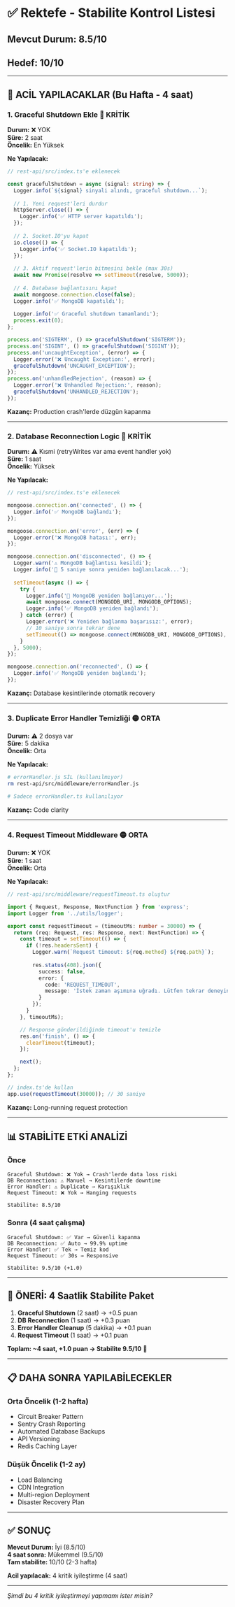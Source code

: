 # ✅ Rektefe - Stabilite Kontrol Listesi

## Mevcut Durum: 8.5/10
## Hedef: 10/10

---

## 🎯 ACİL YAPILACAKLAR (Bu Hafta - 4 saat)

### 1. Graceful Shutdown Ekle 🔴 KRİTİK
**Durum:** ❌ YOK  
**Süre:** 2 saat  
**Öncelik:** En Yüksek

**Ne Yapılacak:**
```typescript
// rest-api/src/index.ts'e eklenecek

const gracefulShutdown = async (signal: string) => {
  Logger.info(`${signal} sinyali alındı, graceful shutdown...`);
  
  // 1. Yeni request'leri durdur
  httpServer.close(() => {
    Logger.info('✅ HTTP server kapatıldı');
  });
  
  // 2. Socket.IO'yu kapat
  io.close(() => {
    Logger.info('✅ Socket.IO kapatıldı');
  });
  
  // 3. Aktif request'lerin bitmesini bekle (max 30s)
  await new Promise(resolve => setTimeout(resolve, 5000));
  
  // 4. Database bağlantısını kapat
  await mongoose.connection.close(false);
  Logger.info('✅ MongoDB kapatıldı');
  
  Logger.info('✅ Graceful shutdown tamamlandı');
  process.exit(0);
};

process.on('SIGTERM', () => gracefulShutdown('SIGTERM'));
process.on('SIGINT', () => gracefulShutdown('SIGINT'));
process.on('uncaughtException', (error) => {
  Logger.error('❌ Uncaught Exception:', error);
  gracefulShutdown('UNCAUGHT_EXCEPTION');
});
process.on('unhandledRejection', (reason) => {
  Logger.error('❌ Unhandled Rejection:', reason);
  gracefulShutdown('UNHANDLED_REJECTION');
});
```

**Kazanç:** Production crash'lerde düzgün kapanma

---

### 2. Database Reconnection Logic 🔴 KRİTİK
**Durum:** ⚠️ Kısmi (retryWrites var ama event handler yok)  
**Süre:** 1 saat  
**Öncelik:** Yüksek

**Ne Yapılacak:**
```typescript
// rest-api/src/index.ts'e eklenecek

mongoose.connection.on('connected', () => {
  Logger.info('✅ MongoDB bağlandı');
});

mongoose.connection.on('error', (err) => {
  Logger.error('❌ MongoDB hatası:', err);
});

mongoose.connection.on('disconnected', () => {
  Logger.warn('⚠️ MongoDB bağlantısı kesildi');
  Logger.info('🔄 5 saniye sonra yeniden bağlanılacak...');
  
  setTimeout(async () => {
    try {
      Logger.info('🔄 MongoDB yeniden bağlanıyor...');
      await mongoose.connect(MONGODB_URI, MONGODB_OPTIONS);
      Logger.info('✅ MongoDB yeniden bağlandı');
    } catch (error) {
      Logger.error('❌ Yeniden bağlanma başarısız:', error);
      // 10 saniye sonra tekrar dene
      setTimeout(() => mongoose.connect(MONGODB_URI, MONGODB_OPTIONS), 10000);
    }
  }, 5000);
});

mongoose.connection.on('reconnected', () => {
  Logger.info('✅ MongoDB yeniden bağlandı');
});
```

**Kazanç:** Database kesintilerinde otomatik recovery

---

### 3. Duplicate Error Handler Temizliği 🟡 ORTA
**Durum:** ⚠️ 2 dosya var  
**Süre:** 5 dakika  
**Öncelik:** Orta

**Ne Yapılacak:**
```bash
# errorHandler.js SİL (kullanılmıyor)
rm rest-api/src/middleware/errorHandler.js

# Sadece errorHandler.ts kullanılıyor
```

**Kazanç:** Code clarity

---

### 4. Request Timeout Middleware 🟡 ORTA
**Durum:** ❌ YOK  
**Süre:** 1 saat  
**Öncelik:** Orta

**Ne Yapılacak:**
```typescript
// rest-api/src/middleware/requestTimeout.ts oluştur

import { Request, Response, NextFunction } from 'express';
import Logger from '../utils/logger';

export const requestTimeout = (timeoutMs: number = 30000) => {
  return (req: Request, res: Response, next: NextFunction) => {
    const timeout = setTimeout(() => {
      if (!res.headersSent) {
        Logger.warn(`Request timeout: ${req.method} ${req.path}`);
        
        res.status(408).json({
          success: false,
          error: {
            code: 'REQUEST_TIMEOUT',
            message: 'İstek zaman aşımına uğradı. Lütfen tekrar deneyin.'
          }
        });
      }
    }, timeoutMs);

    // Response gönderildiğinde timeout'u temizle
    res.on('finish', () => {
      clearTimeout(timeout);
    });

    next();
  };
};

// index.ts'de kullan
app.use(requestTimeout(30000)); // 30 saniye
```

**Kazanç:** Long-running request protection

---

## 📊 STABİLİTE ETKİ ANALİZİ

### Önce
```
Graceful Shutdown: ❌ Yok → Crash'lerde data loss riski
DB Reconnection: ⚠️ Manuel → Kesintilerde downtime
Error Handler: ⚠️ Duplicate → Karışıklık
Request Timeout: ❌ Yok → Hanging requests

Stabilite: 8.5/10
```

### Sonra (4 saat çalışma)
```
Graceful Shutdown: ✅ Var → Güvenli kapanma
DB Reconnection: ✅ Auto → 99.9% uptime
Error Handler: ✅ Tek → Temiz kod
Request Timeout: ✅ 30s → Responsive

Stabilite: 9.5/10 (+1.0)
```

---

## 🎊 ÖNERİ: 4 Saatlik Stabilite Paket

1. **Graceful Shutdown** (2 saat) → +0.5 puan
2. **DB Reconnection** (1 saat) → +0.3 puan
3. **Error Handler Cleanup** (5 dakika) → +0.1 puan
4. **Request Timeout** (1 saat) → +0.1 puan

**Toplam: ~4 saat, +1.0 puan → Stabilite 9.5/10** 🚀

---

## 📋 DAHA SONRA YAPILABİLECEKLER

### Orta Öncelik (1-2 hafta)
- Circuit Breaker Pattern
- Sentry Crash Reporting
- Automated Database Backups
- API Versioning
- Redis Caching Layer

### Düşük Öncelik (1-2 ay)
- Load Balancing
- CDN Integration
- Multi-region Deployment
- Disaster Recovery Plan

---

## ✅ SONUÇ

**Mevcut Durum:** İyi (8.5/10)  
**4 saat sonra:** Mükemmel (9.5/10)  
**Tam stabilite:** 10/10 (2-3 hafta)

**Acil yapılacak:** 4 kritik iyileştirme (4 saat)

---

*Şimdi bu 4 kritik iyileştirmeyi yapmamı ister misin?*

